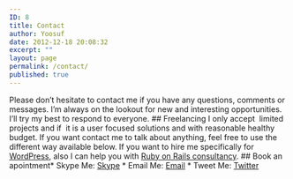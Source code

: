```yaml
---
ID: 8
title: Contact
author: Yoosuf
date: 2012-12-18 20:08:32
excerpt: ""
layout: page
permalink: /contact/
published: true
---
```

Please don’t hesitate to contact me if you have any questions, comments or messages. I’m always on the lookout for new and interesting opportunities. I’ll try my best to respond to everyone. ## Freelancing I only accept  limited projects and if  it is a user focused solutions and with reasonable healthy budget. If you want contact me to talk about anything, feel free to use the different way available below. If you want to hire me specifically for [WordPress](/wordpress), also I can help you with [Ruby on Rails consultancy](/ruby-on-rails/). ## Book an apointment* Skype Me: [Skype](skype:eyoosuf?call) * Email Me: [Email](mailto:mayoosuf@gmail.com) * Tweet Me: [Twitter](http://twitter.com/eyoosuf)